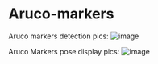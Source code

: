 # Aruco-markers

Aruco markers detection pics:
![image](https://user-images.githubusercontent.com/91476640/199065641-aeff7251-70ea-4b76-8498-39fcaf2f8d90.png)




Aruco Markers pose display pics:
![image](https://user-images.githubusercontent.com/91476640/199068110-bfae4caa-3416-4768-8029-443d36eea36b.png)

